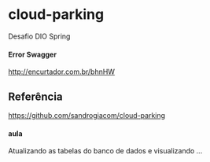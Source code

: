 # cloud-parking
Desafio DIO Spring

#### Error Swagger
http://encurtador.com.br/bhnHW


## Referência
https://github.com/sandrogiacom/cloud-parking


#### aula
Atualizando as tabelas do banco de dados e visualizando ...
